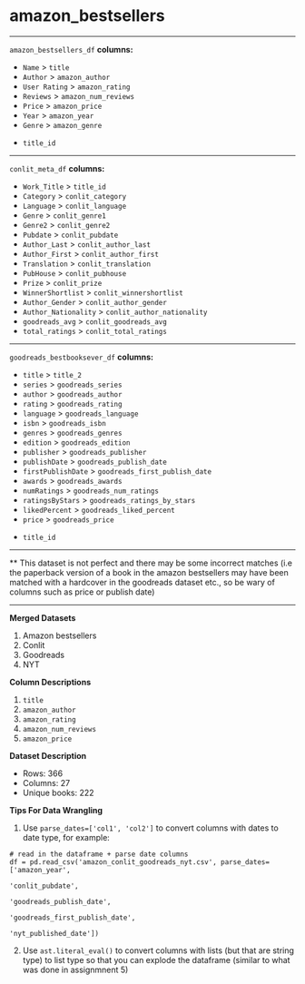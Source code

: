 # amazon_bestsellers


----

`amazon_bestsellers_df`
**columns:**
- `Name` > `title`
- `Author` > `amazon_author`
- `User Rating` > `amazon_rating`
- `Reviews` > `amazon_num_reviews`
- `Price` > `amazon_price`
- `Year` > `amazon_year`
- `Genre` > `amazon_genre`
+ `title_id`

---

`conlit_meta_df`
**columns:** 
- `Work_Title` > `title_id`
- `Category` > `conlit_category`
- `Language` > `conlit_language`
- `Genre` > `conlit_genre1`
- `Genre2` > `conlit_genre2`
- `Pubdate` > `conlit_pubdate`
- `Author_Last` > `conlit_author_last`
- `Author_First` > `conlit_author_first`
- `Translation` > `conlit_translation`  
- `PubHouse` > `conlit_pubhouse`
- `Prize` > `conlit_prize`
- `WinnerShortlist` > `conlit_winnershortlist`
- `Author_Gender` > `conlit_author_gender`
- `Author_Nationality` > `conlit_author_nationality`
- `goodreads_avg` > `conlit_goodreads_avg`
- `total_ratings` > `conlit_total_ratings`

---

`goodreads_bestbooksever_df`
**columns:** 
- `title` > `title_2`
- `series` > `goodreads_series`
- `author` > `goodreads_author`
- `rating` > `goodreads_rating`
- `language` > `goodreads_language`
- `isbn` > `goodreads_isbn`
- `genres` > `goodreads_genres`
- `edition` > `goodreads_edition`
- `publisher` > `goodreads_publisher`
- `publishDate` > `goodreads_publish_date`
- `firstPublishDate` > `goodreads_first_publish_date`
- `awards` > `goodreads_awards`
- `numRatings` > `goodreads_num_ratings`
- `ratingsByStars` > `goodreads_ratings_by_stars`
- `likedPercent` > `goodreads_liked_percent`
- `price` > `goodreads_price`
+ `title_id`

---

** This dataset is not perfect and there may be some incorrect matches (i.e the paperback version of a book in the amazon bestsellers may have been matched with a hardcover in the goodreads dataset etc., so be wary of columns such as price or publish date)




---

**Merged Datasets**

1. Amazon bestsellers 
2. Conlit 
3. Goodreads 
4. NYT 

**Column Descriptions**
1. `title`
2. `amazon_author`
3. `amazon_rating`
4. `amazon_num_reviews`
5. `amazon_price` 


**Dataset Description**
- Rows: 366 
- Columns: 27 
- Unique books: 222 


**Tips For Data Wrangling**
1. Use `parse_dates=['col1', 'col2']` to convert columns with dates to date type, for example:
```
# read in the dataframe + parse date columns 
df = pd.read_csv('amazon_conlit_goodreads_nyt.csv', parse_dates=['amazon_year', 
                                                                'conlit_pubdate', 
                                                                'goodreads_publish_date', 
                                                                'goodreads_first_publish_date', 
                                                                'nyt_published_date'])
```

2. Use `ast.literal_eval()` to convert columns with lists (but that are string type) to list type so that you can explode the dataframe (similar to what was done in assignmnent 5) 
